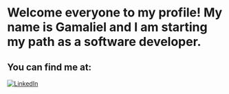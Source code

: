 # Welcome everyone to my profile! My name is Gamaliel and I am starting my path as a software developer.

## You can find me at:

[![LinkedIn](https://img.shields.io/badge/LinkedIn-Gamaliel_Entrambasasaguas_León-0077B5?style=for-the-badge&logo=linkedin&logoColor=white&labelColor=101010)](linkedin.com/in/gamaliel-león-0b4688125)
